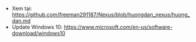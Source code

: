 - Xem tại: https://github.com/freeman291187/Nexus/blob/huongdan_nexus/huong_dan.md
- Update Windows 10: https://www.microsoft.com/en-us/software-download/windows10
